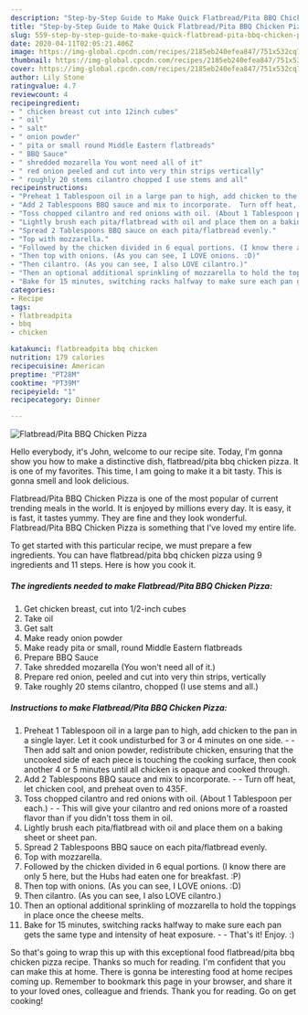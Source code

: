 ```yaml
---
description: "Step-by-Step Guide to Make Quick Flatbread/Pita BBQ Chicken Pizza"
title: "Step-by-Step Guide to Make Quick Flatbread/Pita BBQ Chicken Pizza"
slug: 559-step-by-step-guide-to-make-quick-flatbread-pita-bbq-chicken-pizza
date: 2020-04-11T02:05:21.406Z
image: https://img-global.cpcdn.com/recipes/2185eb240efea847/751x532cq70/flatbreadpita-bbq-chicken-pizza-recipe-main-photo.jpg
thumbnail: https://img-global.cpcdn.com/recipes/2185eb240efea847/751x532cq70/flatbreadpita-bbq-chicken-pizza-recipe-main-photo.jpg
cover: https://img-global.cpcdn.com/recipes/2185eb240efea847/751x532cq70/flatbreadpita-bbq-chicken-pizza-recipe-main-photo.jpg
author: Lily Stone
ratingvalue: 4.7
reviewcount: 4
recipeingredient:
- " chicken breast cut into 12inch cubes"
- " oil"
- " salt"
- " onion powder"
- " pita or small round Middle Eastern flatbreads"
- " BBQ Sauce"
- " shredded mozarella You wont need all of it"
- " red onion peeled and cut into very thin strips vertically"
- " roughly 20 stems cilantro chopped I use stems and all"
recipeinstructions:
- "Preheat 1 Tablespoon oil in a large pan to high, add chicken to the pan in a single layer. Let it cook undisturbed for 3 or 4 minutes on one side.  Then add salt and onion powder, redistribute chicken, ensuring that the uncooked side of each piece is touching the cooking surface, then cook another 4 or 5 minutes until all chicken is opaque and cooked through."
- "Add 2 Tablespoons BBQ sauce and mix to incorporate.  Turn off heat, let chicken cool, and preheat oven to 435F."
- "Toss chopped cilantro and red onions with oil. (About 1 Tablespoon per each.)  This will give your cilantro and red onions more of a roasted flavor than if you didn&#39;t toss them in oil."
- "Lightly brush each pita/flatbread with oil and place them on a baking sheet or sheet pan."
- "Spread 2 Tablespoons BBQ sauce on each pita/flatbread evenly."
- "Top with mozzarella."
- "Followed by the chicken divided in 6 equal portions. (I know there are only 5 here, but the Hubs had eaten one for breakfast. :P)"
- "Then top with onions. (As you can see, I LOVE onions. :D)"
- "Then cilantro. (As you can see, I also LOVE cilantro.)"
- "Then an optional additional sprinkling of mozzarella to hold the toppings in place once the cheese melts."
- "Bake for 15 minutes, switching racks halfway to make sure each pan gets the same type and intensity of heat exposure.  That&#39;s it! Enjoy. :)"
categories:
- Recipe
tags:
- flatbreadpita
- bbq
- chicken

katakunci: flatbreadpita bbq chicken 
nutrition: 179 calories
recipecuisine: American
preptime: "PT28M"
cooktime: "PT39M"
recipeyield: "1"
recipecategory: Dinner

---
```



![Flatbread/Pita BBQ Chicken Pizza](https://img-global.cpcdn.com/recipes/2185eb240efea847/751x532cq70/flatbreadpita-bbq-chicken-pizza-recipe-main-photo.jpg)

Hello everybody, it's John, welcome to our recipe site. Today, I'm gonna show you how to make a distinctive dish, flatbread/pita bbq chicken pizza. It is one of my favorites. This time, I am going to make it a bit tasty. This is gonna smell and look delicious.

Flatbread/Pita BBQ Chicken Pizza is one of the most popular of current trending meals in the world. It is enjoyed by millions every day. It is easy, it is fast, it tastes yummy. They are fine and they look wonderful. Flatbread/Pita BBQ Chicken Pizza is something that I've loved my entire life.




To get started with this particular recipe, we must prepare a few ingredients. You can have flatbread/pita bbq chicken pizza using 9 ingredients and 11 steps. Here is how you cook it.

<!--inarticleads1-->

##### The ingredients needed to make Flatbread/Pita BBQ Chicken Pizza:

1. Get  chicken breast, cut into 1/2-inch cubes
1. Take  oil
1. Get  salt
1. Make ready  onion powder
1. Make ready  pita or small, round Middle Eastern flatbreads
1. Prepare  BBQ Sauce
1. Take  shredded mozarella (You won&#39;t need all of it.)
1. Prepare  red onion, peeled and cut into very thin strips, vertically
1. Take  roughly 20 stems cilantro, chopped (I use stems and all.)




<!--inarticleads2-->

##### Instructions to make Flatbread/Pita BBQ Chicken Pizza:

1. Preheat 1 Tablespoon oil in a large pan to high, add chicken to the pan in a single layer. Let it cook undisturbed for 3 or 4 minutes on one side. -  - Then add salt and onion powder, redistribute chicken, ensuring that the uncooked side of each piece is touching the cooking surface, then cook another 4 or 5 minutes until all chicken is opaque and cooked through.
1. Add 2 Tablespoons BBQ sauce and mix to incorporate. -  - Turn off heat, let chicken cool, and preheat oven to 435F.
1. Toss chopped cilantro and red onions with oil. (About 1 Tablespoon per each.) -  - This will give your cilantro and red onions more of a roasted flavor than if you didn&#39;t toss them in oil.
1. Lightly brush each pita/flatbread with oil and place them on a baking sheet or sheet pan.
1. Spread 2 Tablespoons BBQ sauce on each pita/flatbread evenly.
1. Top with mozzarella.
1. Followed by the chicken divided in 6 equal portions. (I know there are only 5 here, but the Hubs had eaten one for breakfast. :P)
1. Then top with onions. (As you can see, I LOVE onions. :D)
1. Then cilantro. (As you can see, I also LOVE cilantro.)
1. Then an optional additional sprinkling of mozzarella to hold the toppings in place once the cheese melts.
1. Bake for 15 minutes, switching racks halfway to make sure each pan gets the same type and intensity of heat exposure. -  - That&#39;s it! Enjoy. :)




So that's going to wrap this up with this exceptional food flatbread/pita bbq chicken pizza recipe. Thanks so much for reading. I'm confident that you can make this at home. There is gonna be interesting food at home recipes coming up. Remember to bookmark this page in your browser, and share it to your loved ones, colleague and friends. Thank you for reading. Go on get cooking!
